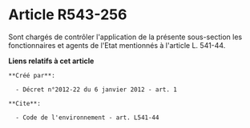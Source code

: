 # Article R543-256

Sont chargés de contrôler l'application de la présente sous-section les fonctionnaires et agents de l'Etat mentionnés à
l'article L. 541-44.

**Liens relatifs à cet article**

	**Créé par**:

	  - Décret n°2012-22 du 6 janvier 2012 - art. 1

	**Cite**:

	  - Code de l'environnement - art. L541-44

